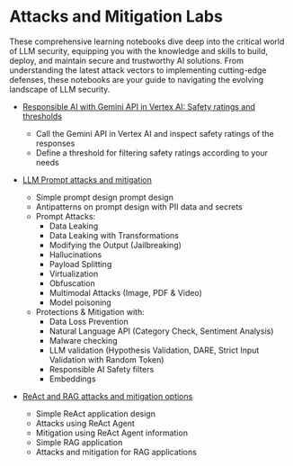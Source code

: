 # Attacks and Mitigation Labs

These comprehensive learning notebooks dive deep into the critical world of LLM security, equipping you with the knowledge and skills to build, deploy, and maintain secure and trustworthy AI solutions. From understanding the latest attack vectors to implementing cutting-edge defenses, these notebooks are your guide to navigating the evolving landscape of LLM security.

- [Responsible AI with Gemini API in Vertex AI: Safety ratings and thresholds](gemini_safety_ratings.ipynb)

  - Call the Gemini API in Vertex AI and inspect safety ratings of the responses
  - Define a threshold for filtering safety ratings according to your needs

- [LLM Prompt attacks and mitigation](gemini_prompt_attacks_mitigation_examples.ipynb)

  - Simple prompt design prompt design
  - Antipatterns on prompt design with PII data and secrets
  - Prompt Attacks:
    - Data Leaking
    - Data Leaking with Transformations
    - Modifying the Output (Jailbreaking)
    - Hallucinations
    - Payload Splitting
    - Virtualization
    - Obfuscation
    - Multimodal Attacks (Image, PDF & Video)
    - Model poisoning
  - Protections & Mitigation with:
    - Data Loss Prevention
    - Natural Language API (Category Check, Sentiment Analysis)
    - Malware checking
    - LLM validation (Hypothesis Validation, DARE, Strict Input Validation with Random Token)
    - Responsible AI Safety filters
    - Embeddings

- [ReAct and RAG attacks and mitigation options](react_rag_attacks_mitigations_examples.ipynb)

  - Simple ReAct application design
  - Attacks using ReAct Agent
  - Mitigation using ReAct Agent information
  - Simple RAG application
  - Attacks and mitigation for RAG applications
